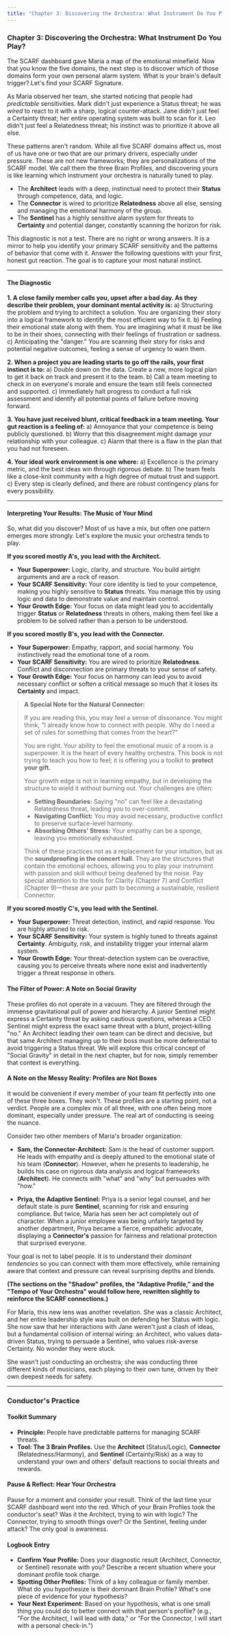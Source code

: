 ```yaml
---
title: "Chapter 3: Discovering the Orchestra: What Instrument Do You Play?"
---
```

### **Chapter 3: Discovering the Orchestra: What Instrument Do You Play?**

The SCARF dashboard gave Maria a map of the emotional minefield. Now that you know the five domains, the next step is to discover which of those domains form your own personal alarm system. What is your brain's default trigger? Let's find your SCARF Signature.

As Maria observed her team, she started noticing that people had *predictable* sensitivities. Mark didn't just experience a Status threat; he was *wired* to react to it with a sharp, logical counter-attack. Jane didn't just feel a Certainty threat; her entire operating system was built to scan for it. Leo didn't just feel a Relatedness threat; his instinct was to prioritize it above all else.

These patterns aren't random. While all five SCARF domains affect us, most of us have one or two that are our primary drivers, especially under pressure. These are not new frameworks; they are personalizations of the SCARF model. We call them the three Brain Profiles, and discovering yours is like learning which instrument your orchestra is naturally tuned to play.

*   The **Architect** leads with a deep, instinctual need to protect their **Status** through competence, data, and logic.
*   The **Connector** is wired to prioritize **Relatedness** above all else, sensing and managing the emotional harmony of the group.
*   The **Sentinel** has a highly sensitive alarm system for threats to **Certainty** and potential danger, constantly scanning the horizon for risk.

This diagnostic is not a test. There are no right or wrong answers. It is a mirror to help you identify your primary SCARF sensitivity and the patterns of behavior that come with it. Answer the following questions with your first, honest gut reaction. The goal is to capture your most natural instinct.

---
#### **The Diagnostic**

**1. A close family member calls you, upset after a bad day. As they describe their problem, your dominant mental activity is:**
   a) Structuring the problem and trying to architect a solution. You are organizing their story into a logical framework to identify the most efficient way to fix it.
   b) Feeling their emotional state along with them. You are imagining what it must be like to be in their shoes, connecting with their feelings of frustration or sadness.
   c) Anticipating the "danger." You are scanning their story for risks and potential negative outcomes, feeling a sense of urgency to warn them.

**2. When a project you are leading starts to go off the rails, your first instinct is to:**
   a) Double down on the data. Create a new, more logical plan to get it back on track and present it to the team.
   b) Call a team meeting to check in on everyone's morale and ensure the team still feels connected and supported.
   c) Immediately halt progress to conduct a full risk assessment and identify all potential points of failure before moving forward.

**3. You have just received blunt, critical feedback in a team meeting. Your gut reaction is a feeling of:**
   a) Annoyance that your competence is being publicly questioned.
   b) Worry that this disagreement might damage your relationship with your colleague.
   c) Alarm that there is a flaw in the plan that you had not foreseen.

**4. Your ideal work environment is one where:**
   a) Excellence is the primary metric, and the best ideas win through rigorous debate.
   b) The team feels like a close-knit community with a high degree of mutual trust and support.
   c) Every step is clearly defined, and there are robust contingency plans for every possibility.

---
#### **Interpreting Your Results: The Music of Your Mind**

So, what did you discover? Most of us have a mix, but often one pattern emerges more strongly. Let's explore the music your orchestra tends to play.

**If you scored mostly A's, you lead with the Architect.**
*   **Your Superpower:** Logic, clarity, and structure. You build airtight arguments and are a rock of reason.
*   **Your SCARF Sensitivity:** Your core identity is tied to your competence, making you highly sensitive to **Status** threats. You manage this by using logic and data to demonstrate value and maintain control.
*   **Your Growth Edge:** Your focus on data might lead you to accidentally trigger **Status** or **Relatedness** threats in others, making them feel like a problem to be solved rather than a person to be understood.

**If you scored mostly B's, you lead with the Connector.**
*   **Your Superpower:** Empathy, rapport, and social harmony. You instinctively read the emotional tone of a room.
*   **Your SCARF Sensitivity:** You are wired to prioritize **Relatedness**. Conflict and disconnection are primary threats to your sense of safety.
*   **Your Growth Edge:** Your focus on harmony can lead you to avoid necessary conflict or soften a critical message so much that it loses its **Certainty** and impact.

> **A Special Note for the Natural Connector:**
>
> If you are reading this, you may feel a sense of dissonance. You might think, "I already know how to connect with people. Why do I need a set of rules for something that comes from the heart?"
>
> You are right. Your ability to feel the emotional music of a room is a superpower. It is the heart of every healthy orchestra. This book is not trying to teach you how to feel; it is offering you a toolkit to **protect your gift.**
>
> Your growth edge is not in learning empathy, but in developing the structure to wield it without burning out. Your challenges are often:
> *   **Setting Boundaries:** Saying "no" can feel like a devastating Relatedness threat, leading you to over-commit.
> *   **Navigating Conflict:** You may avoid necessary, productive conflict to preserve surface-level harmony.
> *   **Absorbing Others' Stress:** Your empathy can be a sponge, leaving you emotionally exhausted.
>
> Think of these practices not as a replacement for your intuition, but as the **soundproofing in the concert hall.** They are the structures that contain the emotional echoes, allowing you to play your instrument with passion and skill without being deafened by the noise. Pay special attention to the tools for Clarity (Chapter 7) and Conflict (Chapter 9)—these are your path to becoming a sustainable, resilient Connector.

**If you scored mostly C's, you lead with the Sentinel.**
*   **Your Superpower:** Threat detection, instinct, and rapid response. You are highly attuned to risk.
*   **Your SCARF Sensitivity:** Your system is highly tuned to threats against **Certainty**. Ambiguity, risk, and instability trigger your internal alarm system.
*   **Your Growth Edge:** Your threat-detection system can be overactive, causing you to perceive threats where none exist and inadvertently trigger a threat response in others.

#### **The Filter of Power: A Note on Social Gravity**
These profiles do not operate in a vacuum. They are filtered through the immense gravitational pull of power and hierarchy. A junior Sentinel might express a Certainty threat by asking cautious questions, whereas a CEO Sentinel might express the exact same threat with a blunt, project-killing "no." An Architect leading their own team can be direct and decisive, but that same Architect managing up to their boss must be more deferential to avoid triggering a Status threat. We will explore this critical concept of "Social Gravity" in detail in the next chapter, but for now, simply remember that context is everything.

#### **A Note on the Messy Reality: Profiles are Not Boxes**

It would be convenient if every member of your team fit perfectly into one of these three boxes. They won't. These profiles are a starting point, not a verdict. People are a complex mix of all three, with one often being more dominant, especially under pressure. The real art of conducting is seeing the nuance.

Consider two other members of Maria's broader organization:

*   **Sam, the Connector-Architect:** Sam is the head of customer support. He leads with empathy and is deeply attuned to the emotional state of his team (**Connector**). However, when he presents to leadership, he builds his case on rigorous data analysis and logical frameworks (**Architect**). He connects with "what" and "why" but persuades with "how."

*   **Priya, the Adaptive Sentinel:** Priya is a senior legal counsel, and her default state is pure **Sentinel**, scanning for risk and ensuring compliance. But twice, Maria has seen her act completely out of character. When a junior employee was being unfairly targeted by another department, Priya became a fierce, empathetic advocate, displaying a **Connector's** passion for fairness and relational protection that surprised everyone.

Your goal is not to label people. It is to understand their *dominant tendencies* so you can connect with them more effectively, while remaining aware that context and pressure can reveal surprising depths and blends.

**(The sections on the "Shadow" profiles, the "Adaptive Profile," and the "Tempo of Your Orchestra" would follow here, rewritten slightly to reinforce the SCARF connections.)**

For Maria, this new lens was another revelation. She was a classic Architect, and her entire leadership style was built on defending her Status with logic. She now saw that her interactions with Jane weren't just a clash of ideas, but a fundamental collision of internal wiring: an Architect, who values data-driven Status, trying to persuade a Sentinel, who values risk-averse Certainty. No wonder they were stuck.

She wasn't just conducting an orchestra; she was conducting three different kinds of musicians, each playing to their own tune, driven by their own deepest needs for safety.

---
### **Conductor's Practice**

#### **Toolkit Summary**
*   **Principle:** People have predictable patterns for managing SCARF threats.
*   **Tool: The 3 Brain Profiles.** Use the **Architect** (Status/Logic), **Connector** (Relatedness/Harmony), and **Sentinel** (Certainty/Risk) as a way to understand your own and others' default reactions to social threats and rewards.

#### **Pause & Reflect: Hear Your Orchestra**
Pause for a moment and consider your result. Think of the last time your SCARF dashboard went into the red. Which of your Brain Profiles took the conductor's seat? Was it the Architect, trying to win with logic? The Connector, trying to smooth things over? Or the Sentinel, feeling under attack? The only goal is awareness.

#### **Logbook Entry**
*   **Confirm Your Profile:** Does your diagnostic result (Architect, Connector, or Sentinel) resonate with you? Describe a recent situation where your dominant profile took charge.
*   **Spotting Other Profiles:** Think of a key colleague or family member. What do you hypothesize is their dominant Brain Profile? What's one piece of evidence for your hypothesis?
*   **Your Next Experiment:** Based on your hypothesis, what is one small thing you could do to better connect with that person's profile? (e.g., "For the Architect, I will lead with data," or "For the Connector, I will start with a personal check-in.")
      